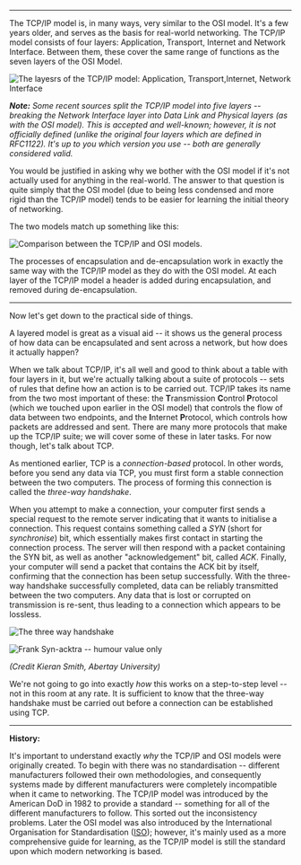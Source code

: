 
---

The TCP/IP model is, in many ways, very similar to the OSI model. It's a few years older, and serves as the basis for real-world networking. The TCP/IP model consists of four layers: Application, Transport, Internet and Network Interface. Between them, these cover the same range of functions as the seven layers of the OSI Model.

![The layesrs of the TCP/IP model: Application, Transport,Internet, Network Interface](https://muirlandoracle.co.uk/wp-content/uploads/2020/02/image-4.png)

_**Note:** Some recent sources split the TCP/IP model into five layers -- breaking the Network Interface layer into Data Link and Physical layers (as with the OSI model). This is accepted and well-known; however, it is not officially defined (unlike the original four layers which are defined in RFC1122). It's up to you which version you use -- both are generally considered valid._  

You would be justified in asking why we bother with the OSI model if it's not actually used for anything in the real-world. The answer to that question is quite simply that the OSI model (due to being less condensed and more rigid than the TCP/IP model) tends to be easier for learning the initial theory of networking.  

The two models match up something like this:

![Comparison between the TCP/IP and OSI models.](https://muirlandoracle.co.uk/wp-content/uploads/2020/02/image-3.png)

The processes of encapsulation and de-encapsulation work in exactly the same way with the TCP/IP model as they do with the OSI model. At each layer of the TCP/IP model a header is added during encapsulation, and removed during de-encapsulation.

---

Now let's get down to the practical side of things.

A layered model is great as a visual aid -- it shows us the general process of how data can be encapsulated and sent across a network, but how does it actually happen?

When we talk about TCP/IP, it's all well and good to think about a table with four layers in it, but we're actually talking about a suite of protocols -- sets of rules that define how an action is to be carried out. TCP/IP takes its name from the two most important of these: the **T**ransmission **C**ontrol **P**rotocol (which we touched upon earlier in the OSI model) that controls the flow of data between two endpoints, and the **I**nternet **P**rotocol, which controls how packets are addressed and sent. There are many more protocols that make up the TCP/IP suite; we will cover some of these in later tasks. For now though, let's talk about TCP.

As mentioned earlier, TCP is a _connection-based_ protocol. In other words, before you send any data via TCP, you must first form a stable connection between the two computers. The process of forming this connection is called the _three-way handshake_.

When you attempt to make a connection, your computer first sends a special request to the remote server indicating that it wants to initialise a connection. This request contains something called a _SYN_ (short for _synchronise_) bit, which essentially makes first contact in starting the connection process. The server will then respond with a packet containing the SYN bit, as well as another "acknowledgement" bit, called _ACK_. Finally, your computer will send a packet that contains the ACK bit by itself, confirming that the connection has been setup successfully. With the three-way handshake successfully completed, data can be reliably transmitted between the two computers. Any data that is lost or corrupted on transmission is re-sent, thus leading to a connection which appears to be lossless.

![The three way handshake](https://muirlandoracle.co.uk/wp-content/uploads/2020/03/image-2.png)

  

![Frank Syn-acktra -- humour value only](https://muirlandoracle.co.uk/wp-content/uploads/2020/02/syn-acktra.jpeg)

_(Credit Kieran Smith, Abertay University)_

We're not going to go into exactly _how_ this works on a step-to-step level -- not in this room at any rate. It is sufficient to know that the three-way handshake must be carried out before a connection can be established using TCP.

---

**History:**

It's important to understand exactly _why_ the TCP/IP and OSI models were originally created. To begin with there was no standardisation -- different manufacturers followed their own methodologies, and consequently systems made by different manufacturers were completely incompatible when it came to networking. The TCP/IP model was introduced by the American DoD in 1982 to provide a standard -- something for all of the different manufacturers to follow. This sorted out the inconsistency problems. Later the OSI model was also introduced by the International Organisation for Standardisation ([ISO](https://www.iso.org/home.html)); however, it's mainly used as a more comprehensive guide for learning, as the TCP/IP model is still the standard upon which modern networking is based.
